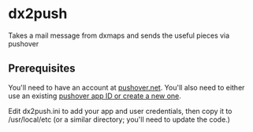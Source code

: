 # dx2push
Takes a mail message from dxmaps and sends the useful pieces via pushover

## Prerequisites

You'll need to have an account at [pushover.net](https://pushover.net/). You'll also need to either use an existing [pushover app ID or create a new one](https://pushover.net/apps).

Edit dx2push.ini to add your app and user credentials, then copy it to /usr/local/etc (or a similar directory; you'll need to update the code.)
